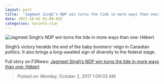 ```yaml
---
layout: post
title:  "Jagmeet Singh’s NDP win turns the tide in more ways than one: Hébert"
date: 2017-10-02 01:09:03Z
categories: toronto-star
---
```


![Jagmeet Singh’s NDP win turns the tide in more ways than one: Hébert](https://www.thestar.com/content/dam/thestar/news/canada/2017/10/01/jagmeet-singhs-ndp-win-turns-the-tide-in-more-ways-than-one-hbert/jagmeet_singh.jpg)

Singh’s victory heralds the end of the baby boomers’ reign in Canadian politics. It also brings a long-awaited sign of diversity to the federal stage.


Full story on F3News: [Jagmeet Singh’s NDP win turns the tide in more ways than one: Hébert](http://www.f3nws.com/n/gDTNT)

> Posted on: Monday, October 2, 2017 1:09:03 AM
